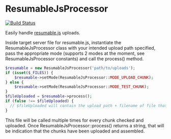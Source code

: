 # ResumableJsProcessor
[![Build Status](https://travis-ci.org/georaldc/ResumableJsProcessor.svg?branch=master)](https://travis-ci.org/georaldc/ResumableJsProcessor)

Easily handle [resumable.js](https://github.com/23/resumable.js/) uploads.

Inside target server file for resumable.js, instantiate the ResumableJsProcessor class with your intended upload path specified, pass the appropriate mode (supports 2 modes at the moment, see ResumableJsProcessor constants) and call the process() method.

```php
$resumable = new ResumableJsProcessor('path/to/uploads');
if (isset($_FILES)) {
    $resumable->setMode(ResumableJsProcessor::MODE_UPLOAD_CHUNK);
} else {
    $resumable->setMode(ResumableJsProcessor::MODE_TEST_CHUNK);
}
$fileUploaded = $resumable->process();
if (false !== $fileUploaded) {
  // $fileUploaded will contain the upload path + filename of file that has been uploaded. You may do further processing here
}
```

This file will be called multiple times for every chunk checked and uploaded. Once ResumableJsProcessor::process() returns a string, that will be indication that the chunks have been uploaded and assembled.
